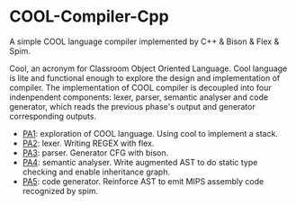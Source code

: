 # COOL-Compiler-Cpp
A simple COOL language compiler implemented by C++ & Bison & Flex & Spim.

Cool, an acronym for Classroom Object Oriented Language. Cool language is lite and functional enough to explore the design and implementation of compiler. The implementation of COOL compiler is decoupled into four indenpendent components: lexer, parser, semantic analyser and code generator, which reads the previous phase's output and generator corresponding outputs.

- [PA1](./pa1/README): exploration of COOL language. Using cool to implement a stack.
- [PA2](./pa2/README): lexer. Writing REGEX with flex.
- [PA3](./pa3/README): parser. Generator CFG with bison.
- [PA4](./pa4/README): semantic analyser. Write augmented AST to do static type checking and enable inheritance graph.
- [PA5](./pa5/README): code generator. Reinforce AST to emit MIPS assembly code recognized by spim.

